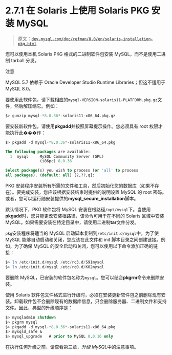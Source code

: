 # 2.7.1 在 Solaris 上使用 Solaris PKG 安装 MySQL

> 原文：[`dev.mysql.com/doc/refman/8.0/en/solaris-installation-pkg.html`](https://dev.mysql.com/doc/refman/8.0/en/solaris-installation-pkg.html)

您可以使用本机 Solaris PKG 格式的二进制软件包安装 MySQL，而不是使用二进制 tarball 分发。

注意

MySQL 5.7 依赖于 Oracle Developer Studio Runtime Libraries；但这不适用于 MySQL 8.0。

要使用此软件包，请下载相应的`mysql-VERSION-solaris11-PLATFORM.pkg.gz`文件，然后解压缩它。例如：

```sql
$> gunzip mysql-*8.0.36*-solaris11-x86_64.pkg.gz
```

要安装新软件包，请使用**pkgadd**并按照屏幕提示操作。您必须具有 root 权限才能执行此���作：

```sql
$> pkgadd -d mysql-*8.0.36*-solaris11-x86_64.pkg

The following packages are available:
  1  mysql     MySQL Community Server (GPL)
               (i86pc) 8.0.36

Select package(s) you wish to process (or 'all' to process
all packages). (default: all) [?,??,q]:
```

PKG 安装程序安装所有所需的文件和工具，然后初始化您的数据库（如果不存在）。要完成安装，您应该根据安装结束时提供的说明设置 MySQL 的 root 密码。或者，您可以运行随安装提供的**mysql_secure_installation**脚本。

默认情况下，PKG 软件包将 MySQL 安装在根路径`/opt/mysql`下。当使用**pkgadd**时，您只能更改安装根路径，该命令可用于在不同的 Solaris 区域中安装 MySQL。如果需要安装在特定目录中，请使用二进制**tar**文件分发。

`pkg`安装程序将适当的 MySQL 启动脚本复制到`/etc/init.d/mysql`中。为了使 MySQL 能够自动启动和关闭，您应该在此文件和 init 脚本目录之间创建链接。例如，为了确保 MySQL 的安全启动和关闭，您可以使用以下命令添加正确的链接：

```sql
$> ln /etc/init.d/mysql /etc/rc3.d/S91mysql
$> ln /etc/init.d/mysql /etc/rc0.d/K02mysql
```

要删除 MySQL，已安装的软件包名称为`mysql`。您可以结合**pkgrm**命令来删除安装。

使用 Solaris 软件包文件格式进行升级时，必须在安装更新软件包之前删除现有安装。卸载软件包不会删除现有的数据库信息，只会删除服务器、二进制文件和支持文件。因此，典型的升级顺序是：

```sql
$> mysqladmin shutdown
$> pkgrm mysql
$> pkgadd -d mysql-*8.0.36*-solaris11-x86_64.pkg
$> mysqld_safe &
$> mysql_upgrade   # prior to MySQL 8.0.16 only
```

在执行任何升级之前，请查看第三章，*升级 MySQL*中的注意事项。
